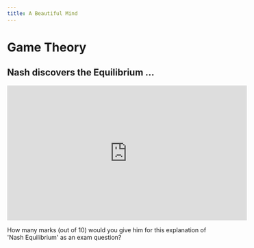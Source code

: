 ```yaml
---
title: A Beautiful Mind
---
```


# Game Theory

##  Nash discovers the Equilibrium ...

<iframe width="560" height="315" src="https://www.youtube.com/embed/2d_dtTZQyUM" frameborder="0" allowfullscreen></iframe>

How many marks (out of 10) would you give him
for this explanation of 'Nash Equilibrium' as an exam question?
